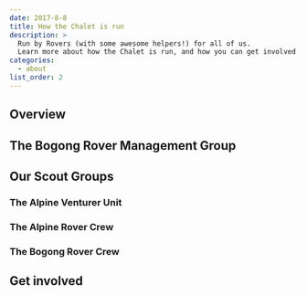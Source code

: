 ```yaml
---
date: 2017-8-8
title: How the Chalet is run
description: >
  Run by Rovers (with some awesome helpers!) for all of us.
  Learn more about how the Chalet is run, and how you can get involved.
categories:
  - about
list_order: 2
---
```


## Overview
## The Bogong Rover Management Group
## Our Scout Groups
### The Alpine Venturer Unit
### The Alpine Rover Crew
### The Bogong Rover Crew
## Get involved
